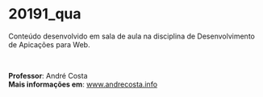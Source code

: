 # 20191_qua

Conteúdo desenvolvido em sala de aula na disciplina de Desenvolvimento de Apicações para Web.

<br>

<b>Professor</b>: André Costa
<br>
<b>Mais informações em</b>: <a href="www.andrecosta.info">www.andrecosta.info</a>
